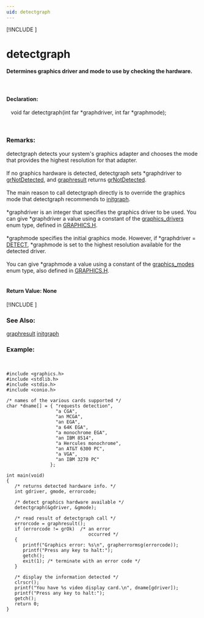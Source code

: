 ```yaml
---
uid: detectgraph
---
```

[!INCLUDE [](graphics_header.md)]
# detectgraph
 
#### Determines graphics driver and mode to use by checking the hardware.

<br>

#### Declaration:  
&nbsp;&nbsp;&nbsp;void far detectgraph(int far \*graphdriver, int far \*graphmode);

<br>

### Remarks:  
detectgraph detects your system's graphics adapter and chooses the mode that provides the highest resolution for that adapter.<br><br>
If no graphics hardware is detected, detectgraph sets *graphdriver to [grNotDetected](graphics_errors.md), and [graphresult](graphresult.md) returns [grNotDetected](graphics_errors.md).<br><br>
The main reason to call detectgraph directly is to override the graphics mode that detectgraph recommends to [initgraph](initgraph.md).<br><br>
\*graphdriver is an integer that specifies the graphics driver to be used. You can give *graphdriver a value using a constant of the [graphics_drivers](graphics_drivers.md) enum type, defined in [GRAPHICS.H](graphics.md).<br><br>
\*graphmode specifies the initial graphics mode. However, if *graphdriver = [DETECT](graphics_drivers.md), *graphmode is set to the highest resolution available for the detected driver.<br><br>
You can give *graphmode a value using a constant of the [graphics_modes](graphics_modes.md) enum type, also defined in [GRAPHICS.H](graphics.md).<br><br>

#### Return Value:  None

[!INCLUDE [](portability.md)]

### See Also:
<div class="data"><a href="graphresult.md">  graphresult</a> <a href="initgraph.md">  initgraph  </a>
<br></div>

### Example:

<br>

```
#include <graphics.h>
#include <stdlib.h>
#include <stdio.h>
#include <conio.h>

/* names of the various cards supported */
char *dname[] = { "requests detection",
                  "a CGA",
                  "an MCGA",
                  "an EGA",
                  "a 64K EGA",
                  "a monochrome EGA",
                  "an IBM 8514",
                  "a Hercules monochrome",
                  "an AT&T 6300 PC",
                  "a VGA",
                  "an IBM 3270 PC"
                };

int main(void)
{
   /* returns detected hardware info. */
   int gdriver, gmode, errorcode;

   /* detect graphics hardware available */
   detectgraph(&gdriver, &gmode);

   /* read result of detectgraph call */
   errorcode = graphresult();
   if (errorcode != grOk)  /* an error
                              occurred */
   {
      printf("Graphics error: %s\n", grapherrormsg(errorcode));
      printf("Press any key to halt:");
      getch();
      exit(1); /* terminate with an error code */
   }

   /* display the information detected */
   clrscr();
   printf("You have %s video display card.\n", dname[gdriver]);
   printf("Press any key to halt:");
   getch();
   return 0;
}
```

<br>